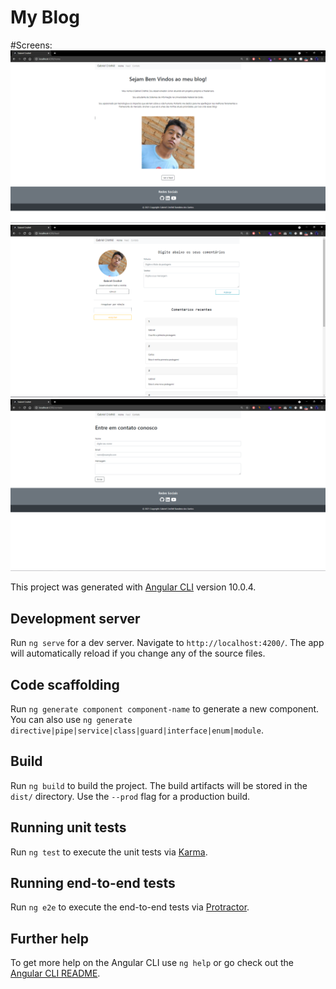 # My Blog

#Screens:
![1](https://github.com/GabrielSantos-dev/Blog/blob/main/frontend/blog/src/assets/1.PNG)
![2](https://github.com/GabrielSantos-dev/Blog/blob/main/frontend/blog/src/assets/2.PNG)
![3](https://github.com/GabrielSantos-dev/Blog/blob/main/frontend/blog/src/assets/3.PNG)










This project was generated with [Angular CLI](https://github.com/angular/angular-cli) version 10.0.4.

## Development server

Run `ng serve` for a dev server. Navigate to `http://localhost:4200/`. The app will automatically reload if you change any of the source files.

## Code scaffolding

Run `ng generate component component-name` to generate a new component. You can also use `ng generate directive|pipe|service|class|guard|interface|enum|module`.

## Build

Run `ng build` to build the project. The build artifacts will be stored in the `dist/` directory. Use the `--prod` flag for a production build.

## Running unit tests

Run `ng test` to execute the unit tests via [Karma](https://karma-runner.github.io).

## Running end-to-end tests

Run `ng e2e` to execute the end-to-end tests via [Protractor](http://www.protractortest.org/).

## Further help

To get more help on the Angular CLI use `ng help` or go check out the [Angular CLI README](https://github.com/angular/angular-cli/blob/master/README.md).
